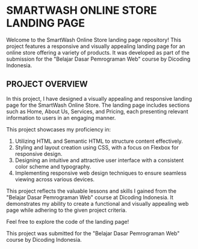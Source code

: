 # SMARTWASH ONLINE STORE LANDING PAGE

Welcome to the SmartWash Online Store landing page repository! This project features a responsive and visually appealing landing page for an online store offering a variety of products. It was developed as part of the submission for the "Belajar Dasar Pemrograman Web" course by Dicoding Indonesia.

## PROJECT OVERVIEW

In this project, I have designed a visually appealing and responsive landing page for the SmartWash Online Store. The landing page includes sections such as Home, About Us, Services, and Pricing, each presenting relevant information to users in an engaging manner.

This project showcases my proficiency in:

1. Utilizing HTML and Semantic HTML to structure content effectively.
2. Styling and layout creation using CSS, with a focus on Flexbox for responsive design.
3. Designing an intuitive and attractive user interface with a consistent color scheme and typography.
4. Implementing responsive web design techniques to ensure seamless viewing across various devices.

This project reflects the valuable lessons and skills I gained from the "Belajar Dasar Pemrograman Web" course at Dicoding Indonesia. It demonstrates my ability to create a functional and visually appealing web page while adhering to the given project criteria.

Feel free to explore the code of the landing page!

This project was submitted for the "Belajar Dasar Pemrograman Web" course by Dicoding Indonesia.
